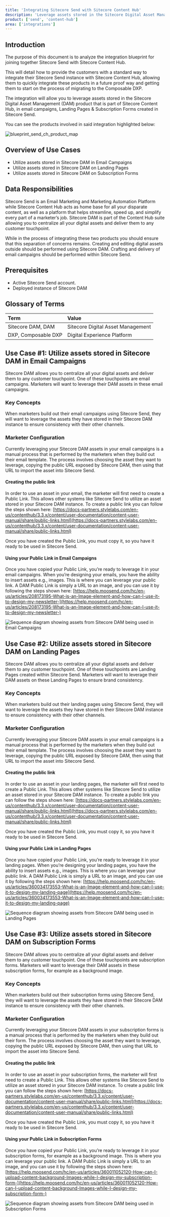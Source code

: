 ```yaml
---
title: 'Integrating Sitecore Send with Sitecore Content Hub'
description: 'Leverage assets stored in the Sitecore Digital Asset Management (DAM) product that is part of Sitecore Content Hub, in email campaigns, Landing Pages & Subscription Forms created in Sitecore Send.'
product: ['send', 'content-hub']
area: ['integrations']
---
```


## Introduction

The purpose of this document is to analyze the integration blueprint for joining together Sitecore Send with Sitecore Content Hub.

This will detail how to provide the customers with a standard way to integrate their Sitecore Send instance with Sitecore Content Hub, allowing them to quickly integrate these products in a future proof way and getting them to start on the process of migrating to the Composable DXP.

The integration will allow you to leverage assets stored in the Sitecore Digital Asset Management (DAM) product that is part of Sitecore Content Hub, in email campaigns, Landing Pages & Subscription Forms created in Sitecore Send.

You can see the products involved in said integration highlighted below:

![blueprint_send_ch_product_map][1]

## Overview of Use Cases

- Utilize assets stored in Sitecore DAM in Email Campaigns
- Utilize assets stored in Sitecore DAM on Landing Pages
- Utilize assets stored in Sitecore DAM on Subscription Forms

## Data Responsibilities

Sitecore Send is an Email Marketing and Marketing Automation Platform while Sitecore Content Hub acts as home base for all your disparate content, as well as a platform that helps streamline, speed up, and simplify every part of a marketer’s job. Sitecore DAM is part of the Content Hub suite allowing you to centralize all your digital assets and deliver them to any customer touchpoint.

While in the process of integrating these two products you should ensure that this separation of concerns remains. Creating and editing digital assets outside should be performed using Sitecore DAM. Crafting and delivery of email campaigns should be performed within Sitecore Send.

## Prerequisites

- Active Sitecore Send account.
- Deployed instance of Sitecore DAM

## Glossary of Terms

| Term                | Value                             |
| :------------------ | :-------------------------------- |
| Sitecore DAM, DAM   | Sitecore Digital Asset Management |
| DXP, Composable DXP | Digital Experience Platform       |

## Use Case #1: Utilize assets stored in Sitecore DAM in Email Campaigns

Sitecore DAM allows you to centralize all your digital assets and deliver them to any customer touchpoint. One of these touchpoints are email campaigns. Marketers will want to leverage their DAM assets in these email campaigns.

### Key Concepts

When marketers build out their email campaigns using Sitecore Send, they will want to leverage the assets they have stored in their Sitecore DAM instance to ensure consistency with their other channels.

### Marketer Configuration

Currently leveraging your Sitecore DAM assets in your email campaigns is a manual process that is performed by the marketers when they build out their email template. The process involves choosing the asset they want to leverage, copying the public URL exposed by Sitecore DAM, then using that URL to import the asset into Sitecore Send.

#### Creating the public link

In order to use an asset in your email, the marketer will first need to create a Public Link. This allows other systems like Sitecore Send to utilize an asset stored in your Sitecore DAM instance. To create a public link you can follow the steps shown here: [https://docs-partners.stylelabs.com/en-us/contenthub/3.3.x/content/user-documentation/content-user-manual/share/public-links.html](https://docs-partners.stylelabs.com/en-us/contenthub/3.3.x/content/user-documentation/content-user-manual/share/public-links.html)

Once you have created the Public Link, you must copy it, so you have it ready to be used in Sitecore Send.

#### Using your Public Link in Email Campaigns

Once you have copied your Public Link, you’re ready to leverage it in your email campaigns. When you’re designing your emails, you have the ability to insert assets e.g., images. This is where you can leverage your public link. A DAM Public Link is simply a URL to an image, and you can use it by following the steps shown here: [https://help.moosend.com/hc/en-us/articles/208173195-What-is-an-Image-element-and-how-can-I-use-it-to-design-my-newsletter-](https://help.moosend.com/hc/en-us/articles/208173195-What-is-an-Image-element-and-how-can-I-use-it-to-design-my-newsletter-)

![Sequence diagram showing assets from Sitecore DAM being used in Email Campaigns][2]

## Use Case #2: Utilize assets stored in Sitecore DAM on Landing Pages

Sitecore DAM allows you to centralize all your digital assets and deliver them to any customer touchpoint. One of these touchpoints are Landing Pages created within Sitecore Send. Marketers will want to leverage their DAM assets on these Landing Pages to ensure brand consistency.

### Key Concepts

When marketers build out their landing pages using Sitecore Send, they will want to leverage the assets they have stored in their Sitecore DAM instance to ensure consistency with their other channels.

### Marketer Configuration

Currently leveraging your Sitecore DAM assets in your email campaigns is a manual process that is performed by the marketers when they build out their email template. The process involves choosing the asset they want to leverage, copying the public URL exposed by Sitecore DAM, then using that URL to import the asset into Sitecore Send.

#### Creating the public link

In order to use an asset in your landing pages, the marketer will first need to create a Public Link. This allows other systems like Sitecore Send to utilize an asset stored in your Sitecore DAM instance. To create a public link you can follow the steps shown here: [https://docs-partners.stylelabs.com/en-us/contenthub/3.3.x/content/user-documentation/content-user-manual/share/public-links.html](https://docs-partners.stylelabs.com/en-us/contenthub/3.3.x/content/user-documentation/content-user-manual/share/public-links.html)

Once you have created the Public Link, you must copy it, so you have it ready to be used in Sitecore Send.

#### Using your Public Link in Landing Pages

Once you have copied your Public Link, you’re ready to leverage it in your landing pages. When you’re designing your landing pages, you have the ability to insert assets e.g., images. This is where you can leverage your public link. A DAM Public Link is simply a URL to an image, and you can use it by following the steps shown here: [https://help.moosend.com/hc/en-us/articles/360034173553-What-is-an-Image-element-and-how-can-I-use-it-to-design-my-landing-page](https://help.moosend.com/hc/en-us/articles/360034173553-What-is-an-Image-element-and-how-can-I-use-it-to-design-my-landing-page)

![Sequence diagram showing assets from Sitecore DAM being used in Landing Pages][3]

## Use Case #3: Utilize assets stored in Sitecore DAM on Subscription Forms

Sitecore DAM allows you to centralize all your digital assets and deliver them to any customer touchpoint. One of these touchpoints are subscription forms. Marketers will want to leverage their DAM assets in these subscription forms, for example as a background image.

### Key Concepts

When marketers build out their subscription forms using Sitecore Send, they will want to leverage the assets they have stored in their Sitecore DAM instance to ensure consistency with their other channels.

### Marketer Configuration

Currently leveraging your Sitecore DAM assets in your subscription forms is a manual process that is performed by the marketers when they build out their form. The process involves choosing the asset they want to leverage, copying the public URL exposed by Sitecore DAM, then using that URL to import the asset into Sitecore Send.

#### Creating the public link

In order to use an asset in your subscription forms, the marketer will first need to create a Public Link. This allows other systems like Sitecore Send to utilize an asset stored in your Sitecore DAM instance. To create a public link you can follow the steps shown here: [https://docs-partners.stylelabs.com/en-us/contenthub/3.3.x/content/user-documentation/content-user-manual/share/public-links.html](https://docs-partners.stylelabs.com/en-us/contenthub/3.3.x/content/user-documentation/content-user-manual/share/public-links.html)

Once you have created the Public Link, you must copy it, so you have it ready to be used in Sitecore Send.

#### Using your Public Link in Subscription Forms

Once you have copied your Public Link, you’re ready to leverage it in your subscription forms, for example as a background image. This is where you can leverage your public link. A DAM Public Link is simply a URL to an image, and you can use it by following the steps shown here: [https://help.moosend.com/hc/en-us/articles/360011052120-How-can-I-upload-content-background-Images-while-I-design-my-subscription-form-](https://help.moosend.com/hc/en-us/articles/360011052120-How-can-I-upload-content-background-Images-while-I-design-my-subscription-form-)

![Sequence diagram showing assets from Sitecore DAM being used in Subscription Forms][4]

[1]: https://mss-p-006-delivery.sitecorecontenthub.cloud/api/public/content/a2f2c216fba04a3ba896e857e4aff0c5?v=f0dc87f3
[2]: https://mss-p-006-delivery.sitecorecontenthub.cloud/api/public/content/1b3f6f7cfb1844dfbcb44a06ba49fb98?v=e60f2441
[3]: https://mss-p-006-delivery.sitecorecontenthub.cloud/api/public/content/59473e6a63ab424387b6ca3af5c99b43?v=e037dbec
[4]: https://mss-p-006-delivery.sitecorecontenthub.cloud/api/public/content/e370a639fa80468e876e7715ecf21adc?v=6dc67c0a
